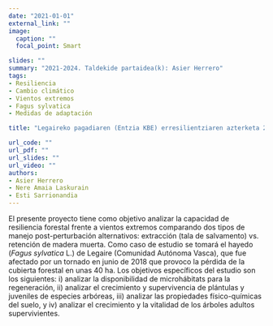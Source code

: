 ```yaml
---
date: "2021-01-01"
external_link: ""
image:
  caption: ""
  focal_point: Smart

slides: ""
summary: "2021-2024. Taldekide partaidea(k): Asier Herrero"
tags:
- Resiliencia
- Cambio climático
- Vientos extremos
- Fagus sylvatica
- Medidas de adaptación

title: "Legaireko pagadiaren (Entzia KBE) erresilientziaren azterketa 2018ko tornadoaren aurrean (21/113 espedientea)"

url_code: ""
url_pdf: ""
url_slides: ""
url_video: ""
authors: 
- Asier Herrero
- Nere Amaia Laskurain
- Esti Sarrionandia
---
```


El presente proyecto tiene como objetivo analizar la capacidad de resiliencia forestal frente a vientos extremos comparando dos tipos de manejo post-perturbación alternativos:  extracción (tala de salvamento) vs. retención de madera muerta. Como caso de estudio se tomará el hayedo (*Fagus sylvatica* L.) de Legaire (Comunidad Autónoma Vasca), que fue afectado por un tornado en junio de 2018 que provoco la pérdida de la cubierta forestal en unas 40 ha. Los objetivos específicos del estudio son los siguientes: i) analizar la disponibilidad de microhábitats para la regeneración, ii) analizar el crecimiento y supervivencia de plántulas y juveniles de especies arbóreas, iii) analizar las propiedades físico-químicas del suelo, y iv) analizar el crecimiento y la vitalidad de los árboles adultos supervivientes.

